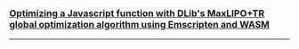 ### [Optimizing a Javascript function with DLib's MaxLIPO+TR global optimization algorithm using Emscripten and WASM](https://dany-demise.github.io/blog/optimizing-a-javascript-function-with-dlibs-maxlipotr-global-optimization-algorithm-using-emscripten-and-wasm)

---


